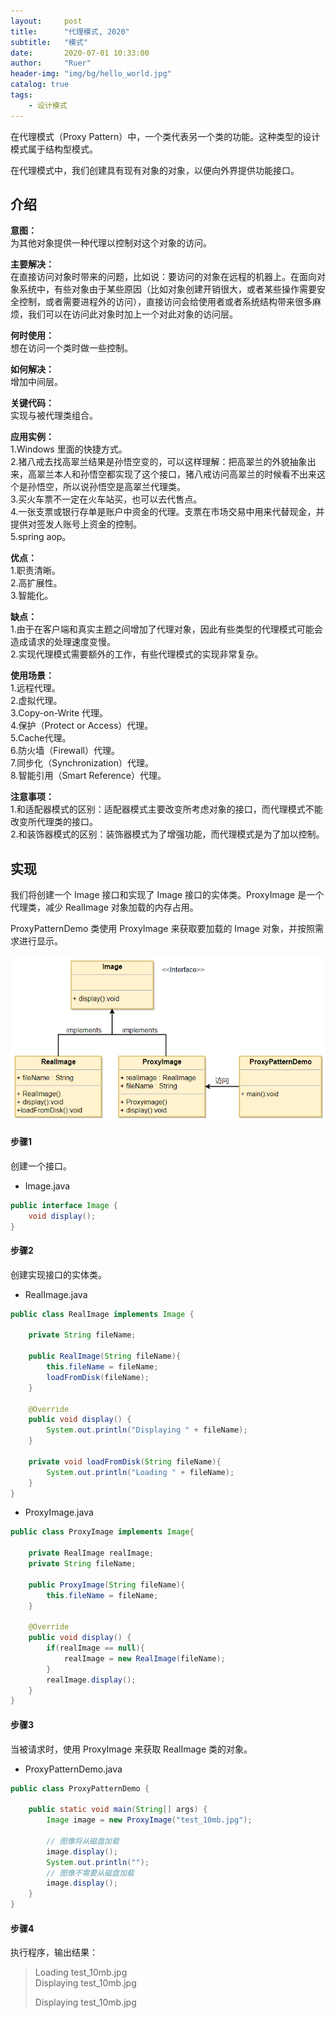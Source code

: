 ```yaml
---
layout:     post
title:      "代理模式, 2020"
subtitle:   "模式"
date:       2020-07-01 10:33:00
author:     "Ruer"
header-img: "img/bg/hello_world.jpg"
catalog: true
tags:
    - 设计模式
---
```


在代理模式（Proxy Pattern）中，一个类代表另一个类的功能。这种类型的设计模式属于结构型模式。

在代理模式中，我们创建具有现有对象的对象，以便向外界提供功能接口。

## 介绍

<b>意图：</b>  
为其他对象提供一种代理以控制对这个对象的访问。  

<b>主要解决：</b>  
在直接访问对象时带来的问题，比如说：要访问的对象在远程的机器上。在面向对象系统中，有些对象由于某些原因（比如对象创建开销很大，或者某些操作需要安全控制，或者需要进程外的访问），直接访问会给使用者或者系统结构带来很多麻烦，我们可以在访问此对象时加上一个对此对象的访问层。  

<b>何时使用：</b>  
想在访问一个类时做一些控制。  

<b>如何解决：</b>  
增加中间层。  

<b>关键代码：</b>  
实现与被代理类组合。  

<b>应用实例：</b>  
1.Windows 里面的快捷方式。  
2.猪八戒去找高翠兰结果是孙悟空变的，可以这样理解：把高翠兰的外貌抽象出来，高翠兰本人和孙悟空都实现了这个接口，猪八戒访问高翠兰的时候看不出来这个是孙悟空，所以说孙悟空是高翠兰代理类。   
3.买火车票不一定在火车站买，也可以去代售点。  
4.一张支票或银行存单是账户中资金的代理。支票在市场交易中用来代替现金，并提供对签发人账号上资金的控制。  
5.spring aop。  

<b>优点：</b>  
1.职责清晰。  
2.高扩展性。  
3.智能化。  

<b>缺点：</b>  
1.由于在客户端和真实主题之间增加了代理对象，因此有些类型的代理模式可能会造成请求的处理速度变慢。   
2.实现代理模式需要额外的工作，有些代理模式的实现非常复杂。  

<b>使用场景：</b>  
1.远程代理。  
2.虚拟代理。  
3.Copy-on-Write 代理。  
4.保护（Protect or Access）代理。  
5.Cache代理。  
6.防火墙（Firewall）代理。  
7.同步化（Synchronization）代理。  
8.智能引用（Smart Reference）代理。  

<b>注意事项：</b>  
1.和适配器模式的区别：适配器模式主要改变所考虑对象的接口，而代理模式不能改变所代理类的接口。   
2.和装饰器模式的区别：装饰器模式为了增强功能，而代理模式是为了加以控制。  

## 实现

我们将创建一个 Image 接口和实现了 Image 接口的实体类。ProxyImage 是一个代理类，减少 RealImage 对象加载的内存占用。

ProxyPatternDemo 类使用 ProxyImage 来获取要加载的 Image 对象，并按照需求进行显示。

![1](/img/DesignPattern/代理模式UML.png)

#### 步骤1

创建一个接口。

* Image.java
```java
public interface Image {
    void display();
}
```

#### 步骤2

创建实现接口的实体类。

* RealImage.java
```java
public class RealImage implements Image {
 
    private String fileName;
  
    public RealImage(String fileName){
        this.fileName = fileName;
        loadFromDisk(fileName);
    }
  
    @Override
    public void display() {
        System.out.println("Displaying " + fileName);
    }
  
    private void loadFromDisk(String fileName){
        System.out.println("Loading " + fileName);
    }
}
```

* ProxyImage.java
```java
public class ProxyImage implements Image{
 
    private RealImage realImage;
    private String fileName;
  
    public ProxyImage(String fileName){
        this.fileName = fileName;
    }
  
    @Override
    public void display() {
        if(realImage == null){
            realImage = new RealImage(fileName);
        }
        realImage.display();
    }
}
```

#### 步骤3

当被请求时，使用 ProxyImage 来获取 RealImage 类的对象。

* ProxyPatternDemo.java
```java
public class ProxyPatternDemo {
   
    public static void main(String[] args) {
        Image image = new ProxyImage("test_10mb.jpg");
  
        // 图像将从磁盘加载
        image.display(); 
        System.out.println("");
        // 图像不需要从磁盘加载
        image.display();  
    }
}
```

#### 步骤4

执行程序，输出结果：

> Loading test_10mb.jpg  
> Displaying test_10mb.jpg  
> 
> Displaying test_10mb.jpg  
